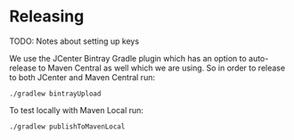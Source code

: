 # Releasing

TODO: Notes about setting up keys

We use the JCenter Bintray Gradle plugin which has an option to auto-release to Maven Central as well which we are using. So in order to release to both JCenter and Maven Central run:

```
./gradlew bintrayUpload
```

To test locally with Maven Local run:

```
./gradlew publishToMavenLocal
```

